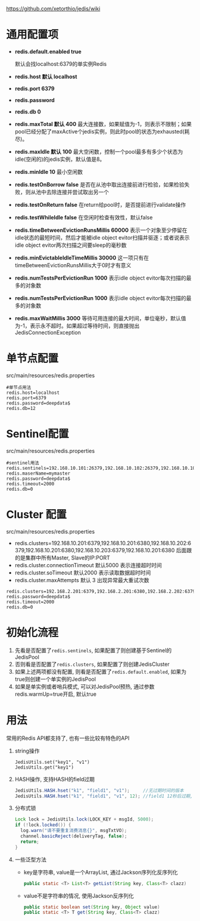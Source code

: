 https://github.com/xetorthio/jedis/wiki 

# 通用配置项

* **redis.default.enabled true**

  默认会找localhost:6379的单实例Redis

* **redis.host 默认 localhost**
* **redis.port 6379**
* **redis.password**
* **redis.db 0**

* **redis.maxTotal 默认 400**
  最大连接数，如果赋值为-1，则表示不限制；如果pool已经分配了maxActive个jedis实例，则此时pool的状态为exhausted(耗尽)。
* **redis.maxIdle 默认 100**
  最大空闲数，控制一个pool最多有多少个状态为idle(空闲的)的jedis实例，默认值是8。
* **redis.minIdle 10**
  最小空闲数
* **redis.testOnBorrow false**
  是否在从池中取出连接前进行检验，如果检验失败，则从池中去除连接并尝试取出另一个
* **redis.testOnReturn false**
  在return给pool时，是否提前进行validate操作
* **redis.testWhileIdle false**
  在空闲时检查有效性，默认false
* **redis.timeBetweenEvictionRunsMillis 60000**
  表示一个对象至少停留在idle状态的最短时间，然后才能被idle object evitor扫描并驱逐；或者说表示idle object evitor两次扫描之间要sleep的毫秒数
* **redis.minEvictableIdleTimeMillis 30000**
  这一项只有在timeBetweenEvictionRunsMillis大于0时才有意义
* **redis.numTestsPerEvictionRun 1000**
  表示idle object evitor每次扫描的最多的对象数
* **redis.numTestsPerEvictionRun 1000**
  表示idle object evitor每次扫描的最多的对象数
* **redis.maxWaitMillis 3000**
  等待可用连接的最大时间，单位毫秒，默认值为-1，表示永不超时。如果超过等待时间，则直接抛出JedisConnectionException

# 单节点配置

src/main/resources/redis.properties

```properties
#单节点用法
redis.host=localhost
redis.port=6379
redis.password=deepdata$
redis.db=12
```

# Sentinel配置

src/main/resources/redis.properties

```properties
#sentinel用法
redis.sentinels=192.168.10.101:26379,192.168.10.102:26379,192.168.10.103:26379
redis.maserName=mymaster
redis.password=deepdata$
redis.timeout=2000
redis.db=0
```

# Cluster 配置

src/main/resources/redis.properties

* redis.clusters=192.168.10.201:6379,192.168.10.201:6380,192.168.10.202:6379,192.168.10.201:6380,192.168.10.203:6379,192.168.10.201:6380
  后面跟的是集群中所有Master, Slave的IP:PORT
* redis.cluster.connectionTimeout 默认5000
  表示连接超时时间
* redis.cluster.soTimeout 默认2000
  表示读取数据超时时间
* redis.cluster.maxAttempts 默认 3
  出现异常最大重试次数

```properties
redis.clusters=192.168.2.201:6379,192.168.2.201:6380,192.168.2.202:6379,192.168.2.201:6380,192.168.2.203:6379,192.168.2.201:6380
redis.password=deepdata$
redis.timeout=2000
redis.db=0
```

# 初始化流程

1. 先看是否配置了`redis.sentinels`, 如果配置了则创建基于Sentinel的JedisPool
2. 否则看是否配置了`redis.clusters`, 如果配置了则创建JedisCluster
3. 如果上述两项都没有配置, 则看是否配置了`redis.default.enabled`, 如果为true则创建一个单实例的JedisPool
4. 如果是单实例或者哨兵模式, 可以对JedisPool预热, 通过参数redis.warmUp=true开启, 默认true

# 用法

常用的Redis API都支持了, 也有一些比较有特色的API

1. string操作

   ```
   JedisUtils.set("key1", "v1")
   JedisUtils.get("key1")
   ```

2. HASH操作, 支持HASH的field过期

   ```java
   JedisUtils.HASH.hset("k1", "field1", "v1");     //无过期时间的版本 
   JedisUtils.HASH.hset("k1", "field1", "v1", 12); //field1 12秒后过期, k1不过期
   ```

3. 分布式锁

   ```java
   Lock lock = JedisUtils.lock(LOCK_KEY + msgId, 5000);
   if (!lock.locked()) {
     log.warn("请不要重复消费消息{}", msgTxtVO);
     channel.basicReject(deliveryTag, false);
     return;
   }
   ```

4. 一些泛型方法

   * key是字符串, value是一个ArrayList, 通过Jackson序列化反序列化

     ```java
     public static <T> List<T> getList(String key, Class<T> clazz)
     ```

   * value不是字符串的情况, 使用Jackson反序列化

     ```java
     public static boolean set(String key, Object value)
     public static <T> T get(String key, Class<T> clazz)
     ```

     